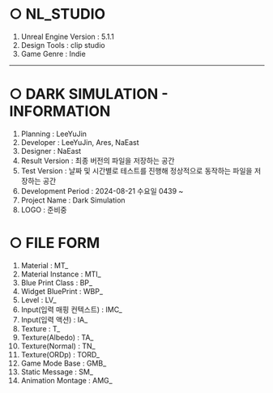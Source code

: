# ○ NL_STUDIO
1. Unreal Engine Version : 5.1.1
2. Design Tools : clip studio
3. Game Genre : Indie

---

# ○ DARK SIMULATION - INFORMATION
1. Planning : LeeYuJin
2. Developer : LeeYuJin, Ares, NaEast
3. Designer : NaEast
4. Result Version : 최종 버전의 파일을 저장하는 공간
5. Test Version : 날짜 및 시간별로 테스트를 진행해 정상적으로 동작하는 파일을 저장하는 공간
6. Development Period : 2024-08-21 수요일 0439 ~
7. Project Name : Dark Simulation
8. LOGO : 준비중

# ○ FILE FORM
1. Material : MT_
2. Material Instance : MTI_
3. Blue Print Class : BP_
4. Widget BluePrint : WBP_
5. Level : LV_
6. Input(입력 매핑 컨텍스트) : IMC_
7. Input(입력 액션) : IA_
8. Texture : T_
9. Texture(Albedo) : TA_
10. Texture(Normal) : TN_
11. Texture(ORDp) : TORD_
12. Game Mode Base : GMB_
13. Static Message : SM_
14. Animation Montage : AMG_
